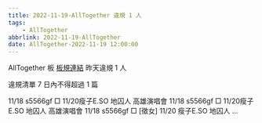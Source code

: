 ```yaml
---
title: 2022-11-19-AllTogether 違規 1 人
tags:
    - AllTogether
abbrlink: 2022-11-19-AllTogether
date: AllTogether-2022-11-19 12:00:00
---
```

AllTogether 板 [板規連結](https://www.ptt.cc/bbs/AllTogether/M.1643211430.A.5FB.html)
昨天違規 1 人
<!-- more -->

違規清單
7 日內不得超過 1 篇

11/18 s5566gf □ 11/20瘦子E.SO 地囚人 高雄演唱會
11/18 s5566gf □ 11/20瘦子E.SO 地囚人 高雄演唱會
11/18 s5566gf □ [徵女] 11/20 瘦子E.SO 地囚人 …